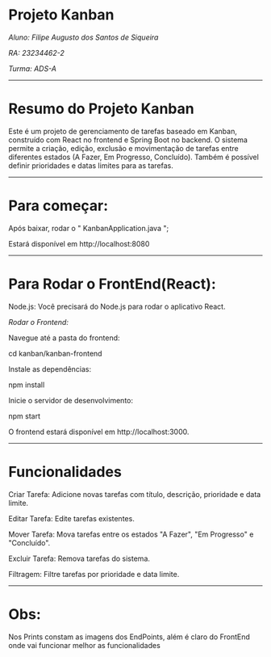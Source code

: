 # Projeto Kanban

*Aluno: Filipe Augusto dos Santos de Siqueira*

*RA: 23234462-2*

*Turma: ADS-A*

-------------------------------------------

# Resumo do Projeto Kanban
Este é um projeto de gerenciamento de tarefas baseado em Kanban, construído com React no frontend e Spring Boot no backend. O sistema permite a criação, edição, exclusão e movimentação de tarefas entre diferentes estados (A Fazer, Em Progresso, Concluído). Também é possível definir prioridades e datas limites para as tarefas.

-------------------------------------------

# Para começar:

Após baixar, rodar o " KanbanApplication.java ";

Estará disponível em http://localhost:8080

-------------------------------------------

# Para Rodar o FrontEnd(React):

Node.js: Você precisará do Node.js para rodar o aplicativo React. 

*Rodar o Frontend:*

Navegue até a pasta do frontend:

cd kanban/kanban-frontend

Instale as dependências:

npm install

Inicie o servidor de desenvolvimento:

npm start

O frontend estará disponível em http://localhost:3000.

-------------------------------------------

# Funcionalidades
Criar Tarefa: Adicione novas tarefas com título, descrição, prioridade e data limite.

Editar Tarefa: Edite tarefas existentes.

Mover Tarefa: Mova tarefas entre os estados "A Fazer", "Em Progresso" e "Concluído".

Excluir Tarefa: Remova tarefas do sistema.

Filtragem: Filtre tarefas por prioridade e data limite.

-------------------------------------------

# Obs:

Nos Prints constam as imagens dos EndPoints, além é claro do FrontEnd onde vai funcionar melhor as funcionalidades
